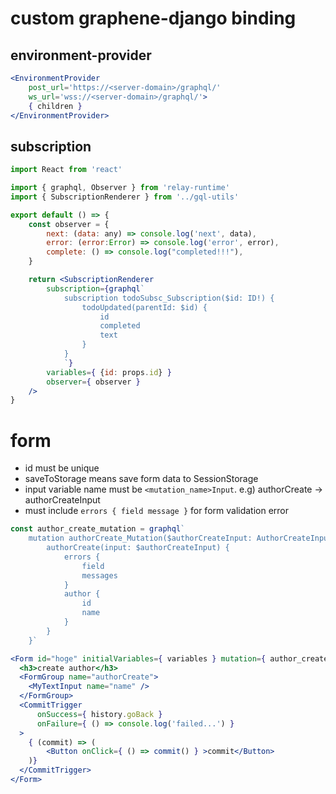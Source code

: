 # custom graphene-django binding

## environment-provider
``` jsx
<EnvironmentProvider
    post_url='https://<server-domain>/graphql/'
    ws_url='wss://<server-domain>/graphql/'>
    { children }
</EnvironmentProvider>
```

## subscription

``` jsx
import React from 'react'

import { graphql, Observer } from 'relay-runtime'
import { SubscriptionRenderer } from '../gql-utils'

export default () => {
    const observer = {
        next: (data: any) => console.log('next', data),
        error: (error:Error) => console.log('error', error),
        complete: () => console.log("completed!!!"),
    }

    return <SubscriptionRenderer
        subscription={graphql`
            subscription todoSubsc_Subscription($id: ID!) {
                todoUpdated(parentId: $id) {
                    id
                    completed
                    text
                }
            }
            `}
        variables={ {id: props.id} }
        observer={ observer }
    />
}
```


# form
- id must be unique
- saveToStorage means save form data to SessionStorage
- input variable name must be `<mutation_name>Input`. e.g) authorCreate -> authorCreateInput
- must include `errors { field message }` for form validation error

``` jsx
const author_create_mutation = graphql`
    mutation authorCreate_Mutation($authorCreateInput: AuthorCreateInput!) {
        authorCreate(input: $authorCreateInput) {
            errors {
                field
                messages
            }
            author {
                id
                name
            }
        }
    }`

<Form id="hoge" initialVariables={ variables } mutation={ author_create_mutation } saveToStorage>
  <h3>create author</h3>
  <FormGroup name="authorCreate">
    <MyTextInput name="name" />
  </FormGroup>
  <CommitTrigger
      onSuccess={ history.goBack }
      onFailure={ () => console.log('failed...') }
  >
    { (commit) => (
        <Button onClick={ () => commit() } >commit</Button>
    )}
  </CommitTrigger>
</Form>
```
